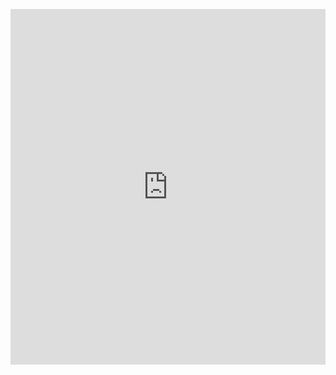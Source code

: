 <p><iframe allowfullscreen width="100%" height="569" class="google-slides-iframe" frameborder="0" scrolling="no" src="https://docs.google.com/presentation/d/e/2PACX-1vSc5_RW7QWIeMluZEW3P8Sg9oUGmcnd024sKHfY5M9mZlP-_K6nnz05XOQA6eCKGvJXNI6JkJ0FJGVp/embed?start=false&amp;loop=false&amp;delayms=3000"></iframe></p>